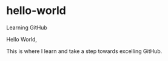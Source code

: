 # hello-world
Learning GitHub

Hello World,

This is where I learn and take a step towards excelling GitHub.

